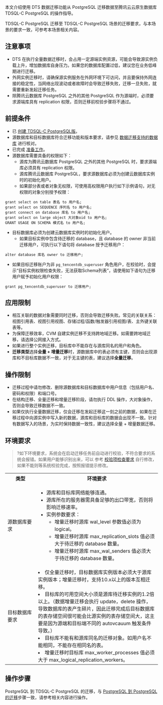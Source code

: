 本文介绍使用 DTS 数据迁移功能从 PostgreSQL 迁移数据至腾讯云云原生数据库 TDSQL-C PostgreSQL 的操作指导。

TDSQL-C PostgreSQL 迁移至 TDSQL-C PostgreSQL 场景的迁移要求，与本场景的要求一致，可参考本场景相关内容。

## 注意事项
- DTS 在执行全量数据迁移时，会占用一定源端实例资源，可能会导致源实例负载上升，增加数据库自身压力。如果您的数据库配置过低，建议您在业务低峰期进行迁移。
- 外网实例迁移时，请确保源实例服务在外网环境下可访问，并且要保持外网连接的稳定性，当网络出现波动或者故障时会导致迁移失败，迁移一旦失败，就需要重新发起迁移任务。
- 除腾讯云数据库 PostgreSQL 之外的其他 PostgreSQL 作为源端时，必须要求源端库具有 replication 权限，否则迁移前校验步骤将不通过。

## 前提条件
- 已 [创建 TDSQL-C PostgreSQL版](https://cloud.tencent.com/document/product/1003/30505)。
- 源数据库和目标数据库符合迁移功能和版本要求，请参见 [数据迁移支持的数据库](https://cloud.tencent.com/document/product/571/58686) 进行核对。
- 已完成 [准备工作](https://cloud.tencent.com/document/product/571/59968)。
- 源数据库需要具备的权限如下：
  - 源库为腾讯云数据库 PostgreSQL 之外的其他 PostgreSQL 时，要求源端库必须具有 replication 权限。  
  - 源库腾讯云数据库 PostgreSQL，要求源数据库必须为创建云数据库实例时的初始化用户。  
  - 如果部分表或者对象无权限，可使用高权限用户执行如下示例语句，对无权限的对象分别授予权限：  
```
grant select on table 表名 to 用户名;
grant select on SEQUENCE 序列名 to 用户名;
grant connect on database 库名 to 用户名;
grant select on large object 大对象oid to 用户名;
GRANT USAGE ON SCHEMA 模式名 to 用户名;
```
- 目标数据库必须为创建云数据库实例时的初始化用户。 
   - 如果目标实例中包含待迁移的 database，且 database 的 owner 非当前迁移用户，可执行以下语句将 database 授予迁移用户：
```
alter database 库名 owner to 迁移用户;
```
   - 如果目标迁移账户为非 `pg_tencentdb_superuser` 角色用户，在校验时，会提示“目标实例权限检查失败，无法获取Schema列表”，请使用如下语句为迁移用户赋予初始化用户权限：
```
grant pg_tencentdb_superuser to 迁移用户;
```

## 应用限制
- 相互关联的数据对象需要同时迁移，否则会导致迁移失败。常见的关联关系：视图引用表、视图引用视图、存储过程/函数/触发器引用视图/表、主外键关联表等。
- 为保障迁移效率，CVM 自建实例迁移不支持跨地域迁移。如需要跨地域迁移，请选择公网接入方式。
- 如果进行整个实例迁移，目标库中不能存在与源库同名的用户和角色。
- **迁移类型**选择**全量 + 增量迁移**时，源数据库中的表必须有主键，否则会出现源库和不目标库数据不一致，对于无主键的表，建议选择**全量迁移**。

## 操作限制
- 迁移过程中请勿修改、删除源数据库和目标数据库中用户信息（包括用户名、密码和权限）和端口号。
- 在结构迁移、全量迁移和增量迁移阶段，请勿执行 DDL 操作，大对象操作，否则会导致迁移数据不一致。
- 如果仅执行全量数据迁移，仅会迁移在发起迁移这一刻之前的数据，如果在迁移过程中向源实例中写入新的数据，源库和目标库的数据会出现不一致。针对有数据写入的场景，为实时保持数据一致性，建议选择全量 + 增量数据迁移。

## 环境要求
>?如下环境要求，系统会在启动迁移任务前自动进行校验，不符合要求的系统会报错。如果用户能够识别出来，可以 参考 [校验项检查要求](https://cloud.tencent.com/document/product/571/61639) 自行修改，如果不能则等系统校验完成，按照报错提示修改。

<table>
<tr><th width="20%">类型</th><th width="80%">环境要求</th></tr>
<tr>
<td>源数据库要求</td>
<td><ul>
<li>源库和目标库网络能够连通。</li>
<li>源库所在的服务器需具备足够的出口带宽，否则将影响迁移速率。</li>
<li>实例参数要求：
<ul>
<li>增量迁移时源库 wal_level 参数值必须为 logical。</li>
<li>增量迁移时源库 max_replication_slots 值必须大于待迁移的 database 数量。</li>
<li>增量迁移时源库 max_wal_senders 值必须大于待迁移的 database 数量。</li></ul>
</ul></td>
<tr> 
<td>目标数据库要求</td>
<td>
<li>仅全量迁移时，目标数据库实例版本必须大于源库实例版本；增量迁移时，支持10.x以上的版本互相迁移。</li>
<li>目标库的可用空间大小须是源库待迁移实例的1.2倍以上。（数据增量迁移会执行 update，delete 操作，导致数据库的表产生碎片，因此迁移完成后目标数据库的表存储空间很可能会比源实例的表存储空间大，这主要是因为源端和目标端不同的 autovcauum 触发条件导致。）</li>
<li>目标库不能有和源库同名的迁移对象。如用户名不能相同，不能存在相同名的表。</li>
<li>增量迁移时目标库 max_worker_processes 值必须大于 max_logical_replication_workers。</li>
</tr>
</table>

## 操作步骤
PostgreSQL 到 TDSQL-C PostgreSQL 的迁移，与 [PostgreSQL 到 PostgreSQL 的迁移](https://cloud.tencent.com/document/product/571/59975)步骤一致，请参考相关内容进行操作。
